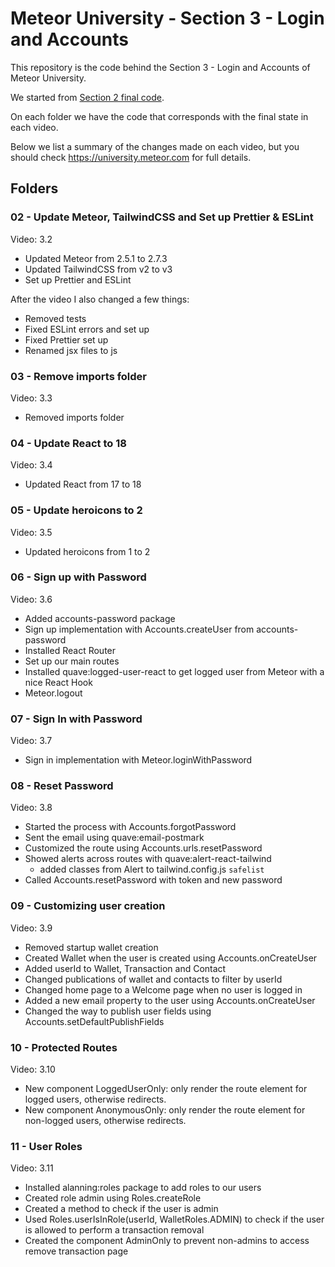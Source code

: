 # Meteor University - Section 3 - Login and Accounts

This repository is the code behind the Section 3 - Login and Accounts of Meteor University.

We started from [Section 2 final code](https://github.com/dyarleniber/collections-and-schemas-in-meteor/tree/main/10-collection-hooks-with-collection-hooks-package/meteor-wallet).

On each folder we have the code that corresponds with the final state in each video.

Below we list a summary of the changes made on each video, but you should check https://university.meteor.com for full details.

## Folders

### 02 - Update Meteor, TailwindCSS and Set up Prettier & ESLint

Video: 3.2

- Updated Meteor from 2.5.1 to 2.7.3
- Updated TailwindCSS from v2 to v3
- Set up Prettier and ESLint

After the video I also changed a few things:

- Removed tests
- Fixed ESLint errors and set up
- Fixed Prettier set up
- Renamed jsx files to js

### 03 - Remove imports folder

Video: 3.3

- Removed imports folder

### 04 - Update React to 18

Video: 3.4

- Updated React from 17 to 18


### 05 - Update heroicons to 2

Video: 3.5

- Updated heroicons from 1 to 2

### 06 - Sign up with Password

Video: 3.6

- Added accounts-password package
- Sign up implementation with Accounts.createUser from accounts-password
- Installed React Router
- Set up our main routes
- Installed quave:logged-user-react to get logged user from Meteor with a nice React Hook
- Meteor.logout

### 07 - Sign In with Password

Video: 3.7

- Sign in implementation with Meteor.loginWithPassword

### 08 - Reset Password

Video: 3.8

- Started the process with Accounts.forgotPassword
- Sent the email using quave:email-postmark
- Customized the route using Accounts.urls.resetPassword
- Showed alerts across routes with quave:alert-react-tailwind
  - added classes from Alert to tailwind.config.js `safelist`
- Called Accounts.resetPassword with token and new password

### 09 - Customizing user creation

Video: 3.9

- Removed startup wallet creation
- Created Wallet when the user is created using Accounts.onCreateUser
- Added userId to Wallet, Transaction and Contact
- Changed publications of wallet and contacts to filter by userId
- Changed home page to a Welcome page when no user is logged in
- Added a new email property to the user using Accounts.onCreateUser
- Changed the way to publish user fields using Accounts.setDefaultPublishFields

### 10 - Protected Routes

Video: 3.10

- New component LoggedUserOnly: only render the route element for logged users, otherwise redirects.
- New component AnonymousOnly: only render the route element for non-logged users, otherwise redirects.

### 11 - User Roles

Video: 3.11

- Installed alanning:roles package to add roles to our users
- Created role admin using Roles.createRole
- Created a method to check if the user is admin
- Used Roles.userIsInRole(userId, WalletRoles.ADMIN) to check if the user is allowed to perform a transaction removal
- Created the component AdminOnly to prevent non-admins to access remove transaction page
